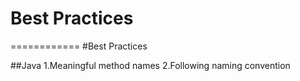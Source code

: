<h1>Best Practices</h1>
============
#Best Practices

##Java
1.Meaningful method names
2.Following naming convention

